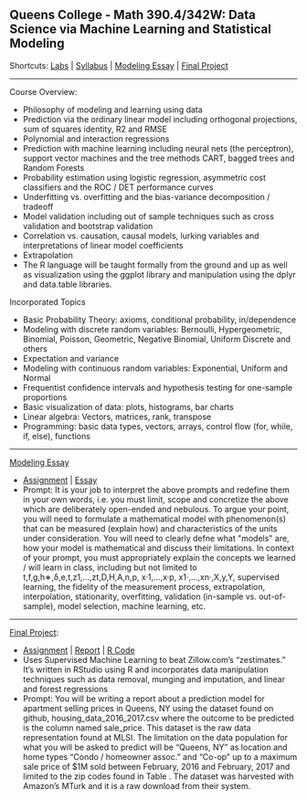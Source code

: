 ## Queens College - Math 390.4/342W: Data Science via Machine Learning and Statistical Modeling 
Shortcuts: 
[Labs](https://github.com/eng-jonathan/QC_MATH_342/tree/master/labs) |
[Syllabus](https://github.com/eng-jonathan/QC_MATH_342/blob/master/syllabus/syllabus_math342.pdf) |
[Modeling Essay](https://github.com/eng-jonathan/QC_MATH_342/tree/master/modeling_essay) | 
[Final Project](https://github.com/eng-jonathan/QC_MATH_342/tree/master/final_project)
 
___
 
Course Overview:
* Philosophy of modeling and learning using data
* Prediction via the ordinary linear model including orthogonal projections, sum of squares identity, R2 and RMSE
* Polynomial and interaction regressions
* Prediction with machine learning including neural nets (the perceptron), support vector machines and the tree methods CART, bagged trees and Random Forests
* Probability estimation using logistic regression, asymmetric cost classifiers and the ROC / DET performance curves
* Underfitting vs. overfitting and the bias-variance decomposition / tradeoff
* Model validation including out of sample techniques such as cross validation and bootstrap validation
* Correlation vs. causation, causal models, lurking variables and interpretations of linear model coefficients
* Extrapolation
* The R language will be taught formally from the ground and up as well as visualization using the ggplot library and manipulation using the dplyr and data.table libraries.

Incorporated Topics
* Basic Probability Theory: axioms, conditional probability, in/dependence
* Modeling with discrete random variables: Bernoulli, Hypergeometric, Binomial, Poisson, Geometric, Negative Binomial, Uniform Discrete and others
* Expectation and variance
* Modeling with continuous random variables: Exponential, Uniform and Normal
* Frequentist confidence intervals and hypothesis testing for one-sample proportions
* Basic visualization of data: plots, histograms, bar charts
* Linear algebra: Vectors, matrices, rank, transpose
* Programming: basic data types, vectors, arrays, control flow (for, while, if, else), functions
___
[Modeling Essay](https://github.com/eng-jonathan/QC_MATH_342/tree/master/modeling_essay)
* [Assignment](https://github.com/eng-jonathan/QC_MATH_342_DataScience_via_MachineLearning_and_StatisticalModeling/blob/master/modeling_essay/modeling_essay%20_prompt.pdf) | [Essay](https://github.com/eng-jonathan/QC_MATH_342/blob/master/modeling_essay/modeling_essay.pdf)
* Prompt: It is your job to interpret the above prompts and redefine them in your own words, i.e. you must limit, scope and concretize the above which are deliberately open-ended and nebulous. To argue your point, you will need to formulate a mathematical model with phenomenon(s) that can be measured (explain how) and characteristics of the units under consideration. You will need to clearly defne what "models" are, how your model is mathematical and discuss their limitations. In context of your prompt, you must appropriately explain the concepts we learned / will learn in class, including but not limited to t,f,g,h∗,δ,e,t,z1,...,zt,D,H,A,n,p, x·1,...,x·p, x1·,...,xn·,X,y,Y, supervised learning, the fidelity of the measurement process, extrapolation, interpolation, stationarity, overfitting, validation (in-sample vs. out-of-sample), model selection, machine learning, etc. 
___
[Final Project](https://github.com/eng-jonathan/QC_MATH_342_DataScience_via_MachineLearning_and_StatisticalModeling/tree/master/final_project):
* [Assignment](https://github.com/eng-jonathan/QC_MATH_342_DataScience_via_MachineLearning_and_StatisticalModeling/blob/master/final_project/math3904_finalproject_prompt.pdf) | [Report](https://github.com/eng-jonathan/QC_MATH_342_DataScience_via_MachineLearning_and_StatisticalModeling/blob/master/final_project/math3904_finalproject.pdf) | [R Code](https://github.com/eng-jonathan/QC_MATH_342_DataScience_via_MachineLearning_and_StatisticalModeling/blob/master/final_project/math3904_finalproject.Rmd)
* Uses Supervised Machine Learning to beat Zillow.com’s “zestimates.” It’s written in RStudio using R and incorporates data manipulation techniques such as data removal, munging and imputation, and linear and forest regressions
* Prompt: You will be writing a report about a prediction model for apartment selling prices in Queens, NY using the dataset found on github, housing_data_2016_2017.csv where the outcome to be predicted is the column named sale_price. This dataset is the raw data representation found at MLSI. The limitation on the data population for what you will be asked to predict will be “Queens, NY” as location and home types “Condo / homeowner assoc.” and “Co-op” up to a maximum sale price of $1M sold between February, 2016 and February, 2017 and limited to the zip codes found in Table . The dataset was harvested with Amazon’s MTurk and it is a raw download from their system.
